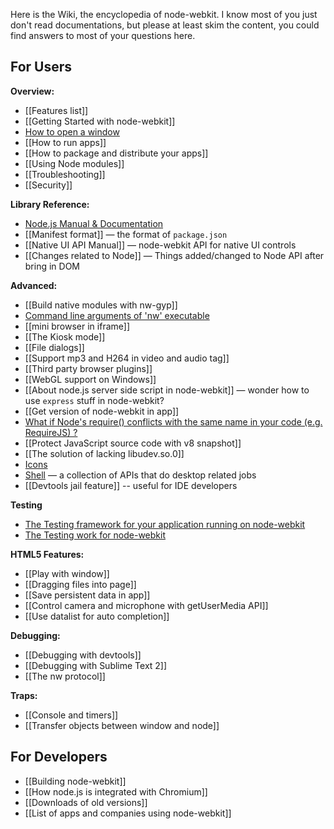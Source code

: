 Here is the Wiki, the encyclopedia of node-webkit. I know most of you just don't read documentations, but please at least skim the content, you could find answers to most of your questions here.

## For Users

**Overview:**
* [[Features list]]
* [[Getting Started with node-webkit]]
* [How to open a window](wiki/Window)
* [[How to run apps]]
* [[How to package and distribute your apps]]
* [[Using Node modules]]
* [[Troubleshooting]]
* [[Security]]

**Library Reference:**
* [Node.js Manual & Documentation](http://nodejs.org/api/)
* [[Manifest format]] — the format of `package.json`
* [[Native UI API Manual]] — node-webkit API for native UI controls
* [[Changes related to Node]] — Things added/changed to Node API after bring in DOM

**Advanced:**
* [[Build native modules with nw-gyp]]
* [Command line arguments of 'nw' executable](wiki/Command-line-switches)
* [[mini browser in iframe]]
* [[The Kiosk mode]]
* [[File dialogs]]
* [[Support mp3 and H264 in video and audio tag]]
* [[Third party browser plugins]]
* [[WebGL support on Windows]]
* [[About node.js server side script in node-webkit]] — wonder how to use `express` stuff in node-webkit?
* [[Get version of node-webkit in app]]
* [What if Node's require() conflicts with the same name in your code (e.g. RequireJS) ?](wiki/faq-name-conflict)
* [[Protect JavaScript source code with v8 snapshot]]
* [[The solution of lacking libudev.so.0]]
* [Icons](wiki/Icons)
* [Shell](wiki/Shell) — a collection of APIs that do desktop related jobs
* [[Devtools jail feature]] -- useful for IDE developers

**Testing**
* [The Testing framework for your application running on node-webkit](wiki/chromedriver)
* [The Testing work for node-webkit](wiki/Testing)

**HTML5 Features:**
* [[Play with window]]
* [[Dragging files into page]]
* [[Save persistent data in app]]
* [[Control camera and microphone with getUserMedia API]]
* [[Use datalist for auto completion]]

**Debugging:**
* [[Debugging with devtools]]
* [[Debugging with Sublime Text 2]]
* [[The nw protocol]]

**Traps:**
* [[Console and timers]]
* [[Transfer objects between window and node]]

## For Developers

* [[Building node-webkit]]
* [[How node.js is integrated with Chromium]]
* [[Downloads of old versions]]
* [[List of apps and companies using node-webkit]]